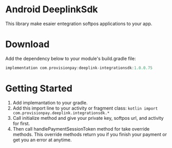 
# Android DeeplinkSdk
This library make esaier entegration softpos applications to your app.


# Download
Add the dependency below to your module's build.gradle file:

```kotlin
implementation com.provisionpay:deeplink-integrationsdk:1.0.0.75
```
# Getting Started
1. Add implemantation to your gradle.
2. Add this import line to your activity or fragment class:
```kotlin import com.provisionpay.deeplink.integrationsdk.*```
3. Call initialize method and give your private key, softpos url, and activity for first.
4. Then call handlePaymentSessionToken method for take override methods. This override methods return you if you finish your payment or get you an error at anytime.

